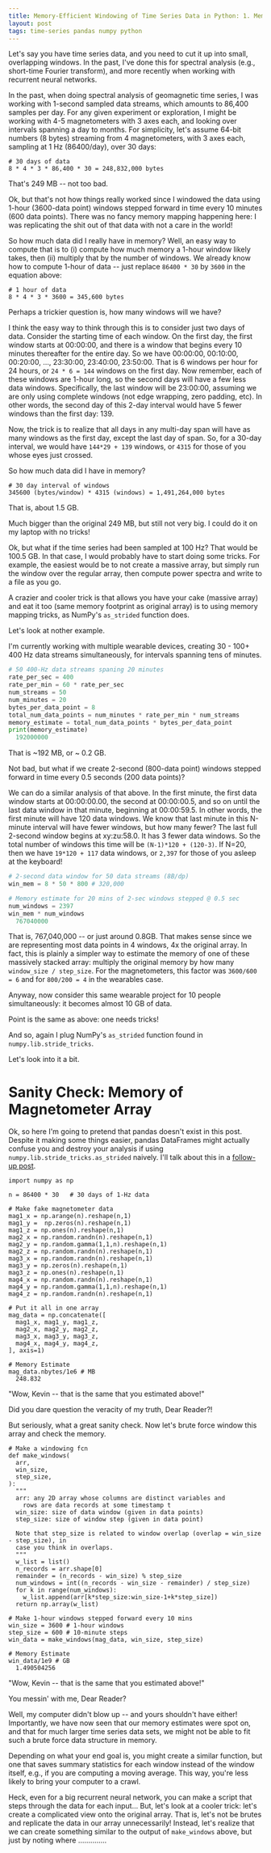 ```yaml
---
title: Memory-Efficient Windowing of Time Series Data in Python: 1. Memory Strides in NumPy
layout: post
tags: time-series pandas numpy python 
---
```


Let's say you have time series data, and you need to cut it up into small, overlapping
windows.  In the past, I've done this for spectral analysis (e.g., short-time Fourier transform),
and more recently when working with recurrent neural networks.

In the past, when doing spectral analysis of geomagnetic time series, I was working with
1-second sampled data streams, which amounts to 86,400 samples per day.  For any given experiment
or exploration, I might be working with 4-5 magnetometers with 3 axes each, and looking over
intervals spanning a day to months.  For simplicity, let's assume 64-bit numbers (8 bytes) streaming
from 4 magnetometers, with 3 axes each, sampling at 1 Hz (86400/day), over 30 days:

```
# 30 days of data
8 * 4 * 3 * 86,400 * 30 = 248,832,000 bytes
```

That's 249 MB -- not too bad.  

Ok, but that's not how things really worked since I windowed the data using 1-hour (3600-data point)
windows stepped forward in time every 10 minutes (600 data points).  There was no fancy memory
mapping happening here: I was replicating the shit out of that data with not a care in the world!

So how much data did I really have in memory? Well, an easy way to compute that is to (i) compute
how much memory a 1-hour window likely takes, then (ii) multiply that by the number of windows.  We
already know how to compute 1-hour of data -- just replace `86400 * 30` by `3600` in the equation
above:

```
# 1 hour of data
8 * 4 * 3 * 3600 = 345,600 bytes
```

Perhaps a trickier question is, how many windows will we have?

I think the easy way to think through this is to consider just two days of data.  Consider
the starting time of each window. On the first day, the first window starts at 00:00:00, and
there is a window that begins every 10 minutes thereafter for the entire day.  So we have
00:00:00, 00:10:00, 00:20:00, ..., 23:30:00, 23:40:00, 23:50:00.  That is 6 windows per hour
for 24 hours, or `24 * 6 = 144` windows on the first day.  Now remember, each of these windows
are 1-hour long, so the second days will have a few less data windows.  Specifically, the
last window will be 23:00:00, assuming we are only using complete windows (not edge wrapping,
zero padding, etc).  In other words, the second day of this 2-day interval would have 5 fewer
windows than the first day: 139.  

Now, the trick is to realize that all days in any multi-day span will have as many windows as
the first day, except the last day of span.  So, for a 30-day interval, we would have
`144*29 + 139` windows, or `4315` for those of you whose eyes just crossed.

So how much data did I have in memory?

```
# 30 day interval of windows
345600 (bytes/window) * 4315 (windows) = 1,491,264,000 bytes
```

That is, about 1.5 GB.

Much bigger than the original 249 MB, but still not very big.  I could do it on my laptop with
no tricks!

Ok, but what if the time series had been sampled at 100 Hz?  That would be 100.5 GB.  In that case,
I would probably have to start doing some tricks.  For example, the easiest would be to not
create a massive array, but simply run the window over the regular array, then compute power spectra and
write to a file as you go.

A crazier and cooler trick is that allows you have your cake (massive array) and eat it too (same
memory footprint as original array) is to using memory mapping tricks, as NumPy's `as_strided` function
does.

Let's look at nother example.

I'm currently working with multiple wearable devices, creating 
30 - 100+ 400 Hz data streams simultaneously, for intervals spanning tens of minutes.

```python
# 50 400-Hz data streams spaning 20 minutes
rate_per_sec = 400
rate_per_min = 60 * rate_per_sec
num_streams = 50
num_minutes = 20
bytes_per_data_point = 8
total_num_data_points = num_minutes * rate_per_min * num_streams
memory_estimate = total_num_data_points * bytes_per_data_point
print(memory_estimate)
  192000000
```

That is ~192 MB, or ~ 0.2 GB.

Not bad, but what if we create 2-second (800-data point) windows stepped forward in time every 0.5 seconds 
(200 data points)?

We can do a similar analysis of that above.  In the first minute, the first
data window starts at 00:00:00.00, the second at 00:00:00.5, and so on until the last data window in that
minute, beginning at 00:00:59.5.  In other words, the first minute will have 120 data windows.  We know that
last minute in this N-minute interval will have fewer windows, but how many fewer?  The last full 
2-second window begins at xy:zu:58.0.   It has 3 fewer data windows.    So the total number of windows
this time will be `(N-1)*120 + (120-3)`.  If N=20, then we have `19*120 + 117` data windows, or `2,397` for
those of you asleep at the keyboard!

```python
# 2-second data window for 50 data streams (8B/dp)
win_mem = 8 * 50 * 800 # 320,000

# Memory estimate for 20 mins of 2-sec windows stepped @ 0.5 sec
num_windows = 2397
win_mem * num_windows
  767040000
```

That is, 767,040,000 -- or just around 0.8GB.  That makes sense since we are representing most
data points in 4 windows, 4x the original array.  In fact, this is plainly a simpler way
to estimate the memory of one of these massively stacked array: multiply the original memory
by how many `window_size / step_size`.  For the magnetometers, this factor was `3600/600 = 6` and
for `800/200 = 4` in the wearables case.  

Anyway, now consider this same wearable project for 10 people simultaneously: it becomes almost 10 GB
of data.  

Point is the same as above: one needs tricks!

And so, again I plug NumPy's `as_strided` function found in `numpy.lib.stride_tricks`.

Let's look into it a bit.


# Sanity Check: Memory of Magnetometer Array
Ok, so here I'm going to pretend that pandas doesn't exist in this post. Despite it
making some things easier, pandas DataFrames might actually confuse you and destroy
your analysis if using `numpy.lib.stride_tricks.as_strided` naively.  I'll talk about this
in a [follow-up post](krbnite.github.io).

```
import numpy as np

n = 86400 * 30   # 30 days of 1-Hz data

# Make fake magnetometer data
mag1_x = np.arange(n).reshape(n,1)
mag1_y =  np.zeros(n).reshape(n,1)
mag1_z = np.ones(n).reshape(n,1)
mag2_x = np.random.randn(n).reshape(n,1)
mag2_y = np.random.gamma(1,1,n).reshape(n,1)
mag2_z = np.random.randn(n).reshape(n,1)
mag3_x = np.random.randn(n).reshape(n,1)
mag3_y = np.zeros(n).reshape(n,1)
mag3_z = np.ones(n).reshape(n,1)
mag4_x = np.random.randn(n).reshape(n,1)
mag4_y = np.random.gamma(1,1,n).reshape(n,1)
mag4_z = np.random.randn(n).reshape(n,1)

# Put it all in one array
mag_data = np.concatenate([
  mag1_x, mag1_y, mag1_z,
  mag2_x, mag2_y, mag2_z,
  mag3_x, mag3_y, mag3_z,
  mag4_x, mag4_y, mag4_z,
], axis=1)

# Memory Estimate
mag_data.nbytes/1e6 # MB
  248.832
```

"Wow, Kevin -- that is the same that you estimated above!"

Did you dare question the veracity of my truth, Dear Reader?!

But seriously, what a great sanity check.  Now let's brute force window this array and
check the memory.  

```
# Make a windowing fcn
def make_windows(
  arr,
  win_size,
  step_size,
):
  """
  arr: any 2D array whose columns are distinct variables and 
    rows are data records at some timestamp t
  win_size: size of data window (given in data points)
  step_size: size of window step (given in data point)
  
  Note that step_size is related to window overlap (overlap = win_size - step_size), in 
  case you think in overlaps.
  """
  w_list = list()
  n_records = arr.shape[0]
  remainder = (n_records - win_size) % step_size 
  num_windows = int((n_records - win_size - remainder) / step_size)
  for k in range(num_windows):
    w_list.append(arr[k*step_size:win_size-1+k*step_size])
  return np.array(w_list)

# Make 1-hour windows stepped forward every 10 mins
win_size = 3600 # 1-hour windows
step_size = 600 # 10-minute steps
win_data = make_windows(mag_data, win_size, step_size)

# Memory Estimate
win_data/1e9 # GB
  1.490504256
```

"Wow, Kevin -- that is the same that you estimated above!"

You messin' with me, Dear Reader?  

Well, my computer didn't blow up -- and yours shouldn't have either!  Importantly, we have 
now seen that our memory estimates were spot on, and that for much larger time series data
sets, we might not be able to fit such a brute force data structure in memory.

Depending on what your end goal is, you might create a similar function, but one that saves
summary statistics for each window instead of the window itself, e.g., if you are computing
a moving average.  This way, you're less likely to bring your computer to a crawl.

Heck, even for a big recurrent neural network, you can make a script that steps through
the data for each input... But, let's look at a cooler trick: let's create a complicated
view onto the original array.  That is, let's not be brutes and replicate the data in our
array unnecessarily!  Instead, let's realize that we can create something similar to the
output of `make_windows` above, but just by noting where ..............
